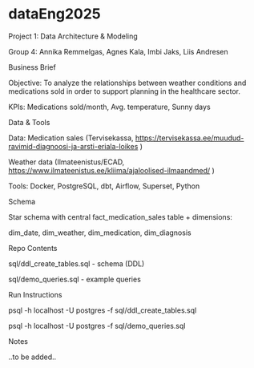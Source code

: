 # dataEng2025
Project 1: Data Architecture & Modeling

Group 4: Annika Remmelgas, Agnes Kala, Imbi Jaks, Liis Andresen

Business Brief

Objective: To analyze the relationships between weather conditions and medications sold in order to support planning in the healthcare sector. 

KPIs: Medications sold/month, Avg. temperature, Sunny days

Data & Tools

Data: Medication sales (Tervisekassa, https://tervisekassa.ee/muudud-ravimid-diagnoosi-ja-arsti-eriala-loikes )

  Weather data (Ilmateenistus/ECAD, https://www.ilmateenistus.ee/kliima/ajaloolised-ilmaandmed/  )

Tools: Docker, PostgreSQL, dbt, Airflow, Superset,  Python

Schema

Star schema with central fact_medication_sales table + dimensions:

dim_date, dim_weather, dim_medication, dim_diagnosis

Repo Contents

sql/ddl_create_tables.sql - schema (DDL)

sql/demo_queries.sql - example queries

Run Instructions

psql -h localhost -U postgres -f sql/ddl_create_tables.sql

psql -h localhost -U postgres -f sql/demo_queries.sql

Notes

..to be added..
